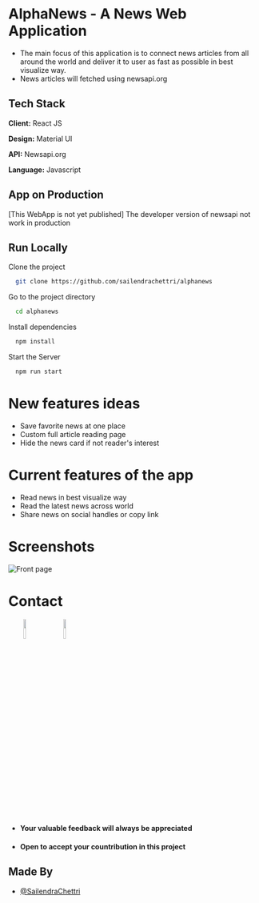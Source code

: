 
# AlphaNews - A News Web Application

- The main focus of this application is to connect news articles from all around the world and deliver it to user as fast as possible in best visualize way.
- News articles will fetched using newsapi.org
## Tech Stack

**Client:** React JS

**Design:** Material UI

**API:** Newsapi.org

**Language:** Javascript
  
## App on Production

[This WebApp is not yet published]
The developer version of newsapi not work in production

## Run Locally

Clone the project

```bash
  git clone https://github.com/sailendrachettri/alphanews
```

Go to the project directory

```bash 
  cd alphanews
```

Install dependencies

```bash
  npm install 
```

Start the Server

```bash
  npm run start
```

# New features ideas
- Save favorite news at one place
- Custom full article reading page
- Hide the news card if not reader's interest

# Current features of the app
- Read news in best visualize way
- Read the latest news across world
- Share news on social handles or copy link

# Screenshots
<p><img src="https://drive.google.com/uc?export=view&id=1bujeZNkmWfV7g_0GJhwI6Tor9ZVruJVz" alt="Front page"></p>

# Contact
<p><span style="margin-right: 30px;"></span><a href="https://www.linkedin.com/in/sailendrachettri/"><img target="_blank" src="https://cdn.jsdelivr.net/gh/devicons/devicon/icons/linkedin/linkedin-original.svg" style="width: 10%;"></a><span style="margin-right: 30px;"></span><a href="https://github.com/sailendrachettri/"><img target="_blank" src="https://cdn.jsdelivr.net/gh/devicons/devicon/icons/github/github-original.svg" style="width: 10%;"></a></p>

- #### Your valuable feedback will always be appreciated
- #### Open to accept your countribution in this project



## Made By
- [@SailendraChettri](https://instagram.com/01_sailendra)
